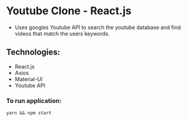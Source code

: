 # Youtube Clone - React.js

- Uses googles Youtube API to search the youtube database and find videos that match the users keywords.

## Technologies:

- React.js
- Axios
- Material-UI
- Youtube API

### To run application:

`yarn && npm start`
